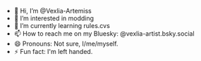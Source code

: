 - 👋 Hi, I’m @Vexlia-Artemiss
- 👀 I’m interested in modding
- 🌱 I’m currently learning rules.cvs
- 📫 How to reach me on my Bluesky: @vexlia-artist.bsky.social
- 😄 Pronouns: Not sure, I/me/myself.
- ⚡ Fun fact: I'm left handed.

<!---
Vexlia-Artemiss/Vexlia-Artemiss is a ✨ special ✨ repository because its `README.md` (this file) appears on your GitHub profile.
You can click the Preview link to take a look at your changes.
--->
